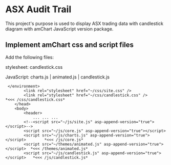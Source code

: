 # ASX Audit Trail

This project's purpose is used to display ASX trading data with candlestick diagram with amChart JavaScript version package.

## Implement amChart css and script files

Add the following files:

stylesheet: candlestick.css

JavaScript: charts.js | animated.js | candlestick.js
```
 </environment>
        <link rel="stylesheet" href="~/css/site.css" />
        <link rel="stylesheet" href="~/css/candlestick.css" />                  *<<< /css/candlestick.css*
    </head>
    <body>
        <header>
            ... ... ...
        <!--<script src="~/js/site.js" asp-append-version="true"></script>-->
        <script src="~/js/core.js" asp-append-version="true"></script>
        <script src="~/js/charts.js" asp-append-version="true"></script>        *<<< /js/core.js*
        <script src="~/themes/animated.js" asp-append-version="true"></script>  *<<< /themes/animated.js*
        <script src="~/js/candlestick.js" asp-append-version="true"></script>   *<<< /js/candlestick.js*
```
